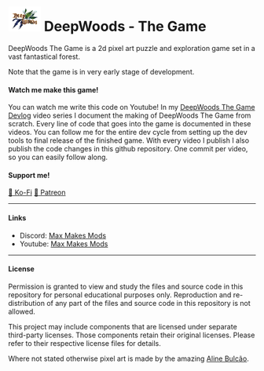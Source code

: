 # <img src="deepwoods_logo.png" alt="DeepWoods Game Logo" height="50"/> DeepWoods - The Game

DeepWoods The Game is a 2d pixel art puzzle and exploration game set in a vast fantastical forest.

Note that the game is in very early stage of development.

#### Watch me make this game!

You can watch me write this code on Youtube! In my [DeepWoods The Game Devlog](https://www.youtube.com/watch?v=f0Mx7DD9cws&list=PLJG8uoq5MMESTX32G3mBtduqaZ0YHZ7rz) video series I document the making of DeepWoods The Game from scratch. Every line of code that goes into the game is documented in these videos. You can follow me for the entire dev cycle from setting up the dev tools to final release of the finished game. With every video I publish I also publish the code changes in this github repository. One commit per video, so you can easily follow along.

#### Support me!

[🍵 Ko-Fi](https://www.ko-fi.com/maxmakesmods)
[💸 Patreon](https://www.patreon.com/maxmakesmods)

---
#### Links

- Discord: [Max Makes Mods](https://discord.gg/jujwEGf62K)
- Youtube: [Max Makes Mods](https://youtube.com/maxmakesmods)

---
#### License

Permission is granted to view and study the files and source code in this repository for personal educational purposes only. Reproduction and re-distribution of any part of the files and source code in this repository is not allowed.

This project may include components that are licensed under separate third-party licenses. Those components retain their original licenses. Please refer to their respective license files for details.

Where not stated otherwise pixel art is made by the amazing [Aline Bulcão](https://www.instagram.com/dandelion.pixelart/).